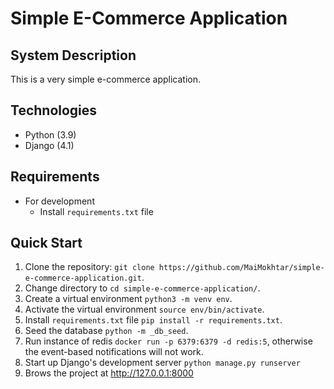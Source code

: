 # Simple E-Commerce Application

## System Description ##
This is a very simple e-commerce application.

## Technologies ##
* Python (3.9)
* Django (4.1)


## Requirements ##
* For development
    * Install `requirements.txt` file
  
## Quick Start ##
1. Clone the repository: `git clone https://github.com/MaiMokhtar/simple-e-commerce-application.git`.
1. Change directory to `cd simple-e-commerce-application/`.
1. Create a virtual environment `python3 -m venv env`.
1. Activate the virtual environment `source env/bin/activate`.
1. Install `requirements.txt` file `pip install -r requirements.txt`.
1. Seed the database `python -m _db_seed`.
1. Run instance of redis `docker run -p 6379:6379 -d redis:5`, otherwise the event-based notifications will not work.
1. Start up Django's development server `python manage.py runserver`
1. Brows the project at http://127.0.0.1:8000


